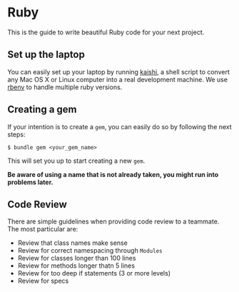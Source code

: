 # Ruby

This is the guide to write beautiful Ruby code for your next project.

## Set up the laptop

You can easily set up your laptop by running [kaishi](https://github.com/IcaliaLabs/kaishi), a shell script to convert any Mac OS X or Linux computer into a real development machine. We use [rbenv](https://github.com/sstephenson/rbenv) to handle multiple ruby versions.

## Creating a gem

If your intention is to create a `gem`, you can easily do so by following the next steps:

```console
$ bundle gem <your_gem_name>
```

This will set you up to start creating a new `gem`.

**Be aware of using a name that is not already taken, you might run into problems later.**

## Code Review

There are simple guidelines when providing code review to a teammate. The most particular are:

* Review that class names make sense
* Review for correct namespacing through `Modules`
* Review for classes longer than 100 lines
* Review for methods longer thatn 5 lines
* Review for too deep if statements (3 or more levels)
* Review for specs